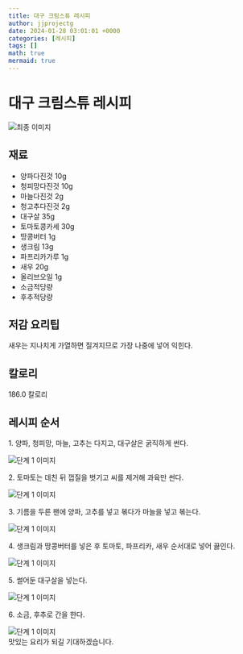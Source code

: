 ```yaml
---
title: 대구 크림스튜 레시피
author: jjprojectg
date: 2024-01-28 03:01:01 +0000
categories: [레시피]
tags: []
math: true
mermaid: true
---
```

<meta name="og:type" content="website"/>
<meta charset="UTF-8"/>
<div class="header">
  <h1>대구 크림스튜 레시피</h1>
</div>

<div class="container my-4">
  <div class="row">
    <div class="col-12 col-md-6">
      <div class="recipe-image">
        <img src="http://www.foodsafetykorea.go.kr/uploadimg/20141117/20141117053550_1416213350093.jpg" class="step-image" alt="최종 이미지"/>
      </div>
    </div>
    <div class="col-12 col-md-6">
      <div class="ingredients">
        <h2>재료</h2>
        <ul class="card">
          <li> 양파다진것 10g </li>
          <li>  청피망다진것 10g </li>
          <li>  마늘다진것 2g </li>
          <li>  청고추다진것 2g </li>
          <li>  대구살 35g </li>
          <li>  토마토콩카세 30g </li>
          <li>  땅콩버터 1g </li>
          <li>  생크림 13g </li>
          <li>  파프리카가루 1g </li>
          <li>  새우 20g </li>
          <li>  올리브오일 1g </li>
          <li>  소금적당량 </li>
          <li>  후추적당량 </li>
</ul>
      </div>
    </div>
    <div class="col-12 col-md-6">
      <div class="ingredients">
        <h2>저감 요리팁</h2>
        <div class="card"> 
          <p>
            새우는 지나치게 가열하면 질겨지므로 가장 나중에 넣어 익힌다.
          </p>
        </div>
      </div>
      <div class="ingredients">
        <h2>칼로리</h2>
        <div class="card"> 
          <p>
            186.0 칼로리
          </p>
        </div>
      </div>
    </div>
  </div>

  <h2 class="my-4">레시피 순서</h2>
  <div class="card recipe-card">
    <div class="card-body recipe-step">
      <p class="card-text step-description">1. 양파, 청피망, 마늘, 고추는 다지고, 대구살은 굵직하게 썬다.</p>
      <img src="http://www.foodsafetykorea.go.kr/uploadimg/cook/912-1.jpg" alt="단계 1 이미지" class="step-image"/>
    </div>
  </div>
  <div class="card recipe-card">
    <div class="card-body recipe-step">
      <p class="card-text step-description">2. 토마토는 데친 뒤 껍질을 벗기고 씨를 제거해 과육만 썬다.</p>
      <img src="http://www.foodsafetykorea.go.kr/uploadimg/cook/912-2.jpg" alt="단계 1 이미지" class="step-image"/>
    </div>
  </div>
  <div class="card recipe-card">
    <div class="card-body recipe-step">
      <p class="card-text step-description">3. 기름을 두른 팬에 양파, 고추를 넣고 볶다가 마늘을 넣고 볶는다.</p>
      <img src="http://www.foodsafetykorea.go.kr/uploadimg/cook/912-3.jpg" alt="단계 1 이미지" class="step-image"/>
    </div>
  </div>
  <div class="card recipe-card">
    <div class="card-body recipe-step">
      <p class="card-text step-description">4. 생크림과 땅콩버터를 넣은 후 토마토, 파프리카, 새우 순서대로 넣어 끓인다.</p>
      <img src="http://www.foodsafetykorea.go.kr/uploadimg/cook/912-4.jpg" alt="단계 1 이미지" class="step-image"/>
    </div>
  </div>
  <div class="card recipe-card">
    <div class="card-body recipe-step">
      <p class="card-text step-description">5. 썰어둔 대구살을 넣는다.</p>
      <img src="http://www.foodsafetykorea.go.kr/uploadimg/cook/912-5.jpg" alt="단계 1 이미지" class="step-image"/>
    </div>
  </div>
  <div class="card recipe-card">
    <div class="card-body recipe-step">
      <p class="card-text step-description">6. 소금, 후추로 간을 한다.</p>
      <img src="http://www.foodsafetykorea.go.kr/uploadimg/cook/912-6.jpg" alt="단계 1 이미지" class="step-image"/>
    </div>
  </div>

</div>
맛있는 요리가 되길 기대하겠습니다.

